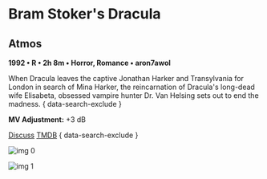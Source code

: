 # Bram Stoker's Dracula

## Atmos

**1992 • R • 2h 8m • Horror, Romance • aron7awol**

When Dracula leaves the captive Jonathan Harker and Transylvania for London in search of Mina Harker, the reincarnation of Dracula's long-dead wife Elisabeta, obsessed vampire hunter Dr. Van Helsing sets out to end the madness.
{ data-search-exclude }

**MV Adjustment:** +3 dB

[Discuss](https://www.avsforum.com/threads/bass-eq-for-filtered-movies.2995212/post-57857308)  [TMDB](https://www.themoviedb.org/movie/6114)
{ data-search-exclude }

![img 0](https://i.imgur.com/EOCLwyn.jpg)

![img 1](https://i.imgur.com/J4OuEfC.jpg)

